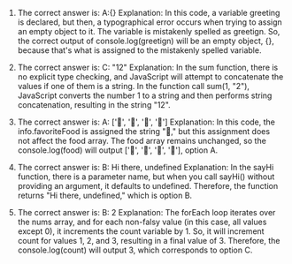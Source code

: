 
1. The correct answer is: A:{}
 Explanation: In this code, a variable greeting is declared, but then, a typographical error occurs when trying to assign an empty object to it. The variable is mistakenly spelled as greetign. So, the correct output of console.log(greetign) will be an empty object, {}, because that's what is assigned to the mistakenly spelled variable.

2. The correct answer is: C: "12" 
Explanation: In the sum function, there is no explicit type checking, and JavaScript will attempt to concatenate the values if one of them is a string. In the function call sum(1, "2"), JavaScript converts the number 1 to a string and then performs string concatenation, resulting in the string "12".

3. The correct answer is: A: ['🍕', '🍫', '🥑', '🍔'] 
Explanation: In this code, the info.favoriteFood is assigned the string "🍝," but this assignment does not affect the food array. The food array remains unchanged, so the console.log(food) will output ['🍕', '🍫', '🥑', '🍔'], option A.

4. The correct answer is: B: Hi there, undefined 
Explanation: In the sayHi function, there is a parameter name, but when you call sayHi() without providing an argument, it defaults to undefined. Therefore, the function returns "Hi there, undefined," which is option B.

5. The correct answer is: B: 2 
Explanation: The forEach loop iterates over the nums array, and for each non-falsy value (in this case, all values except 0), it increments the count variable by 1. So, it will increment count for values 1, 2, and 3, resulting in a final value of 3. Therefore, the console.log(count) will output 3, which corresponds to option C.
